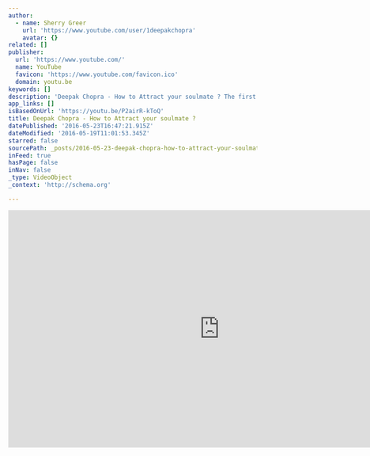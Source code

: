 ```yaml
---
author:
  - name: Sherry Greer
    url: 'https://www.youtube.com/user/1deepakchopra'
    avatar: {}
related: []
publisher:
  url: 'https://www.youtube.com/'
  name: YouTube
  favicon: 'https://www.youtube.com/favicon.ico'
  domain: youtu.be
keywords: []
description: 'Deepak Chopra - How to Attract your soulmate ? The first secret to attracting a profound lover or soul mate into your life is to fully embrace, love and accept yourself just as you are. Loving you, with all of your flaws, frailties and insecurities turns you into a powerful manifesting magnet.'
app_links: []
isBasedOnUrl: 'https://youtu.be/P2airR-kToQ'
title: Deepak Chopra - How to Attract your soulmate ?
datePublished: '2016-05-23T16:47:21.915Z'
dateModified: '2016-05-19T11:01:53.345Z'
starred: false
sourcePath: _posts/2016-05-23-deepak-chopra-how-to-attract-your-soulmate.md
inFeed: true
hasPage: false
inNav: false
_type: VideoObject
_context: 'http://schema.org'

---
```

<iframe src="https://cdn.embedly.com/widgets/media.html?src=https%3A%2F%2Fwww.youtube.com%2Fembed%2FP2airR-kToQ%3Ffeature%3Doembed&amp;url=http%3A%2F%2Fwww.youtube.com%2Fwatch%3Fv%3DP2airR-kToQ&amp;image=https%3A%2F%2Fi.ytimg.com%2Fvi%2FP2airR-kToQ%2Fhqdefault.jpg&amp;key=b7d04c9b404c499eba89ee7072e1c4f7&amp;type=text%2Fhtml&amp;schema=youtube" width="854" height="480" scrolling="no" frameborder="0" allowfullscreen="" style=""></iframe>
